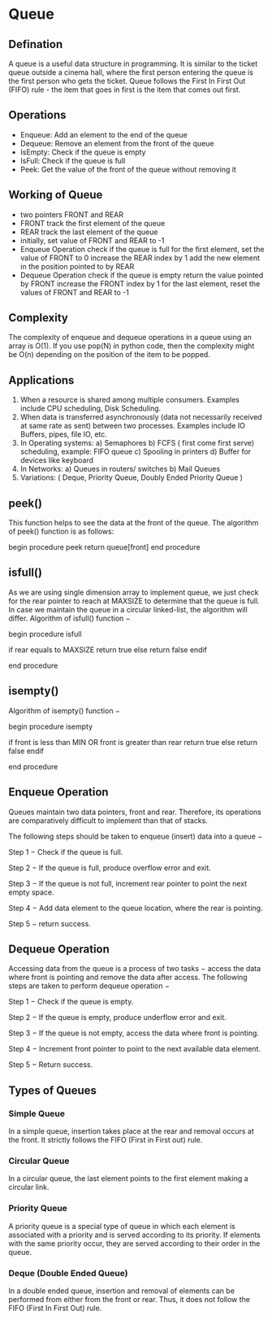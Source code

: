 # Queue

## Defination
A queue is a useful data structure in programming. It is similar to the ticket queue outside a cinema hall, where the first person entering the queue is the first person who gets the ticket. Queue follows the First In First Out (FIFO) rule - the item that goes in first is the item that comes out first.

## Operations
- Enqueue: Add an element to the end of the queue
- Dequeue: Remove an element from the front of the queue
- IsEmpty: Check if the queue is empty
- IsFull: Check if the queue is full
- Peek: Get the value of the front of the queue without removing it

## Working of Queue
- two pointers FRONT and REAR
- FRONT track the first element of the queue
- REAR track the last element of the queue
- initially, set value of FRONT and REAR to -1
- Enqueue Operation
check if the queue is full
for the first element, set the value of FRONT to 0
increase the REAR index by 1
add the new element in the position pointed to by REAR
- Dequeue Operation
check if the queue is empty
return the value pointed by FRONT
increase the FRONT index by 1
for the last element, reset the values of FRONT and REAR to -1

## Complexity
The complexity of enqueue and dequeue operations in a queue using an array is O(1). If you use pop(N) in python code, then the complexity might be O(n) depending on the position of the item to be popped.

## Applications
1) When a resource is shared among multiple consumers. Examples include CPU scheduling, Disk Scheduling. 
2) When data is transferred asynchronously (data not necessarily received at same rate as sent) between two processes. Examples include IO Buffers, pipes, file IO, etc. 
3) In Operating systems:
       a) Semaphores
       b) FCFS ( first come first serve) scheduling, example: FIFO queue
       c) Spooling in printers
       d) Buffer for devices like keyboard
4) In Networks:
       a) Queues in routers/ switches 
       b) Mail Queues
5) Variations: ( Deque, Priority Queue, Doubly Ended Priority Queue )

## peek()
This function helps to see the data at the front of the queue. The algorithm of peek() function is as follows:

begin procedure peek
   return queue[front]
end procedure

## isfull()
As we are using single dimension array to implement queue, we just check for the rear pointer to reach at MAXSIZE to determine that the queue is full. In case we maintain the queue in a circular linked-list, the algorithm will differ. Algorithm of isfull() function −

begin procedure isfull

   if rear equals to MAXSIZE
      return true
   else
      return false
   endif
   
end procedure

## isempty()
Algorithm of isempty() function −

begin procedure isempty

   if front is less than MIN  OR front is greater than rear
      return true
   else
      return false
   endif
   
end procedure


## Enqueue Operation
Queues maintain two data pointers, front and rear. Therefore, its operations are comparatively difficult to implement than that of stacks.

The following steps should be taken to enqueue (insert) data into a queue −

Step 1 − Check if the queue is full.

Step 2 − If the queue is full, produce overflow error and exit.

Step 3 − If the queue is not full, increment rear pointer to point the next empty space.

Step 4 − Add data element to the queue location, where the rear is pointing.

Step 5 − return success.

## Dequeue Operation
Accessing data from the queue is a process of two tasks − access the data where front is pointing and remove the data after access. The following steps are taken to perform dequeue operation −

Step 1 − Check if the queue is empty.

Step 2 − If the queue is empty, produce underflow error and exit.

Step 3 − If the queue is not empty, access the data where front is pointing.

Step 4 − Increment front pointer to point to the next available data element.

Step 5 − Return success.

## Types of Queues
### Simple Queue
In a simple queue, insertion takes place at the rear and removal occurs at the front. It strictly follows the FIFO (First in First out) rule.
### Circular Queue
In a circular queue, the last element points to the first element making a circular link.
### Priority Queue
A priority queue is a special type of queue in which each element is associated with a priority and is served according to its priority. If elements with the same priority occur, they are served according to their order in the queue.
### Deque (Double Ended Queue)
In a double ended queue, insertion and removal of elements can be performed from either from the front or rear. Thus, it does not follow the FIFO (First In First Out) rule.
